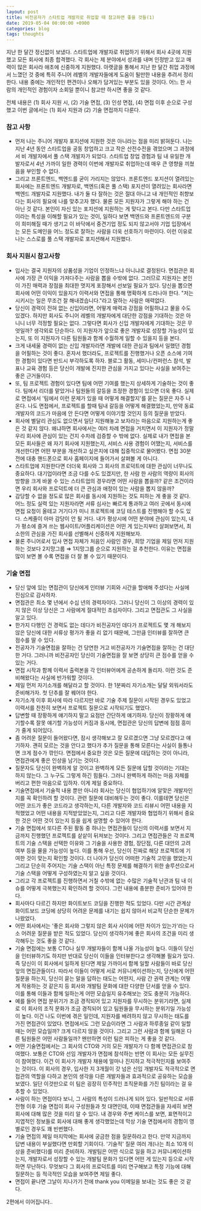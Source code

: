 ```yaml
---
layout: post
title: 비전공자가 스타트업 개발자로 취업할 때 참고하면 좋을 것들(1)
date: 2019-05-04 00:00:00 +0900
categories: blog
tags: thoughts
---
```


지난 한 달간 정신없이 보냈다. 스타트업에 개발자로 취업하기 위해서 회사 4곳에 지원했고 모든 회사에 최종 합격했다. 각 회사는 제 분야에서 성과를 내며 인정받고 있고 매력이 많은 회사라 애초에 신중하게 지원했다. 아랫글을 통해서 지난 한 달간 취업 과정에서 느꼈던 것 중에 특히 주니어 레벨의 개발자들에게 도움이 될만한 내용을 추려서 정리한다. 내용 중에는 개인적인 편견이나 오해가 담겨있는 부분도 있을 것이다. 어느 한 사람의 개인적인 경험이자 소회일 뿐이니 참고만 하시면 좋을 것 같다.

전체 내용은 (1) 회사 지원 시, (2) 기술 면접, (3) 인성 면접, (4) 면접 이후 순으로 구성했고 이번 글에서는 (1) 회사 지원과 (2) 기술 면접까지 다룬다.

### **참고 사항**

- 먼저 나는 주니어 개발자 포지션에 지원한 것은 아니라는 점을 미리 밝혀둔다. 나는 지난 4년 동안 스타트업을 공동 창업하고 크고 작은 산전수전을 겪었으며 그 과정에서 비 개발자에서 풀 스택 개발자가 되었다. 스타트업 창업 경험과 팀 내 유일한 개발자로서 4년 가까이 일한 경력이 이번에 개발자로 취업하는데 매우 큰 영향을 끼쳤음을 부인할 수 없다.
- 그리고 프론트엔드, 백엔드를 굳이 가리지는 않았다. 프론트엔드 포지션이 열려있는 회사에는 프론트엔드 개발자로, 백엔드(혹은 풀 스택) 포지션이 열려있는 회사라면 백엔드 개발자로 지원했다. 내가 둘 다 잘하는 것은 절대 아니고 내 개인적인 취향보다는 회사의 필요에 나를 맞추고자 했다. 물론 모든 지원자가 그렇게 해야 하는 건 아닌 것 같다. 본인이 자신 있는 포지션에 지원하는 게 맞다고 본다. 다만 스타트업이라는 특성을 이해할 필요가 있는 것이, 일하다 보면 백엔드와 프론트엔드의 구분이 희미해질 때가 생기고 이 바닥에서 중견기업 정도 되지 않고서야 기업 입장에서는 모든 도메인을 어느 정도로 잘하는 사람을 더욱 선호하기 마련이다. 이런 이유로 나는 스스로를 풀 스택 개발자로 포지션해서 지원했다.

### **회사 지원시 참고사항**

- 입사는 결국 지원자의 상품성을 기업이 인정하느냐 아니냐로 결정된다. 면접관은 회사에 가장 큰 이익을 가져다주는 사람을 뽑을 수밖에 없다. 그러므로 지원자는 본인이 가진 매력과 장점을 최대한 멋지게 포장해서 선보일 필요가 있다. 당신을 뽑으면 회사에 어떤 이익이 있을지가 이력서와 면접을 통해 명확하게 드러나야 한다. "저는 시키시는 일은 무조건 잘 해내겠습니다."라고 말하는 사람은 매력없다.
- 당신이 경력이 전혀 없는 신입이라면, 어떻게 매력과 강점을 어필하냐고 물을 수도 있겠다. 하지만 회사도 주니어 레벨의 개발자에게 대단한 강점을 기대하는 것은 아니니 너무 걱정할 필요는 없다. 그렇다면 회사가 신입 개발자에게 기대하는 것은 무엇일까? 생각외로 단순하다. 이 지원자가 앞으로 좋은 개발자로 성장할 가능성이 있는지, 또 이 지원자가 다른 팀원들과 함께 수월하게 일할 수 있을지 등을 본다.
- 크게 내세울 경력이 없는 신입 개발자라면 개발에 대한 관심과 팀에서 일했던 경험을 어필하는 것이 좋다. 혼자서 했더라도, 프로젝트를 진행했거나 오픈 소스에 기여한 경험이 있다면 반드시 부각하도록 하자. 블로그 활동, 세미나/컨퍼런스 참석, 발표나 교육 경험 등은 당신이 개발에 진지한 관심을 가지고 있다는 사실을 보여주는 좋은 근거들이다.
- 또, 팀 프로젝트 경험이 있다면 팀에 어떤 기여를 했는지 상세하게 기술하는 것이 좋다. 팀에서 리더를 맡았거나 팀원들의 갈등을 조정한 경험이 있으면 더욱 좋다. 실제로 면접에서 '팀에서 이런 문제가 있을 때 어떻게 해결할지'를 묻는 질문은 자주 나온다. 나도 면접에서, 프로젝트를 할때 팀내 갈등을 어떻게 해결했었는지, 만약 동료 개발자의 코드가 마음에 안 든다면 어떻게 이야기할 것인지 등의 질문을 받았다.
- 회사에 별달리 관심도 없으면서 일단 지원해놓고 보자라는 마음으로 지원하는게 좋은 것 같지 않다. 왜냐하면 회사에서는 여러 차례 면접을 거치면서 이 지원자가 정말 우리 회사에 관심이 있는 건지 수차례 검증할 수 밖에 없다. 실제로 내가 면접을 본 모든 회사들은 왜 자기 회사에 지원했는지, 서비스 사용 경험이 어땠는지, 서비스를 개선한다면 어떤 부분을 개선하고 싶은지에 대해 집중적으로 물어봤다. 면접 30분전에 대충 핸드폰으로 회사 홈페이지에 들어가서 살펴볼 게 아니다.
- 스타트업에 지원한다면 더더욱 회사와 그 회사의 프로덕트에 대한 관심이 너무나도 중요하다. 대기업이라면 조금 다를 수도 있겠지만, 한 사람 한 사람의 역량이 회사의 방향을 크게 바꿀 수 있는 스타트업의 경우라면 어떤 사람을 뽑을까? 같은 조건이라면 우리 회사와 프로덕트에 더 큰 관심과 애정이 있는 사람을 뽑지 않을까?
- 감당할 수 없을 정도로 많은 회사를 동시에 지원하는 것도 피하는 게 좋을 것 같다. 어느 정도 실력 있는 지원자라면 서류 심사는 빠르게 통과하고 여러 곳에서 동시에 면접 요청이 올테고 거기다가 미니 프로젝트에 코딩 테스트를 진행해야 할 수도 있다. 스케줄이 아마 감당이 안 될 거다. 내가 평상시에 어떤 분야에 관심이 있는지, 내가 평소에 즐겨 쓰는 웹사이트/어플리케이션은 어떤 게 있는지부터 살펴보면서, 최소한의 관심을 가진 회사를 선별해서 신중하게 지원해보자.
- 물론 주니어로서 입사 면접 자체가 처음인 사람인 경우, 희망 기업을 제일 먼저 지원하는 것보다 2지망그룹 ⇒ 1지망그룹 순으로 지원하는 걸 추천한다. 이유는 면접을 많이 보면 볼 수록 면접을 더 잘 볼 수 있기 때문이다.

### **기술 면접**

- 당신 앞에 있는 면접관이 당신에게 인터뷰 기회와 시간을 할애해 주셨다는 사실에 진심으로 감사하자.
- 면접관은 최소 몇 년에서 수십 년의 경력자이다. 그러니 당신이 그 이상의 경력이 있지 않은 이상 당신은 그 사람에게 절대적인 초심자이다. 그리고 면접관도 그 사실을 알고 있다.
- 한가지 다행인 건 경력도 없는 데다가 비전공자인 데다가 프로젝트도 몇 개 해보지 않은 당신에 대한 서류상 평가가 좋을 리 없기 때문에, 그만큼 인터뷰를 잘하면 큰 점수를 딸 수 있다.
- 전공자가 기술면접을 잘하는 건 당연한 거고 비전공자가 기술면접을 잘하는 건 대단한 거다. 그러니까 비전공자인 당신이 기술면접을 잘 보면 상당히 큰 점수를 얻을 수 있는 거다.
- 면접 시작과 함께 이력서 출력본을 각 인터뷰어에게 공손하게 돌리자. 이런 것도 준비해왔다는 사실에 반가워할 것이다.
- 제일 먼저 자기소개를 해달라고 할 것이다. 한 1분짜리 자기소개는 달달 외워서라도 준비해가자. 첫 단추를 잘 꿰어야 한다.
- 자기소개 이후 회사에 따라 다르지만 바로 기술 주제 질문이 시작된 경우도 있었고 이력서를 찬찬히 보면서 프로젝트 질문으로 시작되기도 했었다.
- 답변할 때 장황하게 얘기하지 말고 요점만 간단하게 얘기하자. 당신이 장황하게 얘기할수록 잘못 얘기할 가능성이 커짐과 동시에, 면접관은 당신의 답변에 점점 흥미가 줄게 되어있다.
- 좀 어려운 질문이 들어왔다면, 잠시 생각해보고 잘 모르겠으면 그냥 모르겠다고 얘기하자. 괜히 모르는 것을 안다고 했다가 추가 질문을 통해 모른다는 사실이 들통나면 크게 점수가 깎인다. 면접에서 중요한 것은 모든 질문에 대답하는 것이 아니라, 면접관에게 좋은 인상을 남기는 것이다.
- 질문자도 당신이 완벽하게 알 것이고 완벽하게 모든 질문에 답할 것이라는 기대는 하지 않는다. 그 누구도 그렇게 하긴 힘들다. 그러니 완벽하게 하려는 마음 자체를 버리고 편한 마음으로 임하자. 이게 제일 중요하다.
- 기술면접에서 기술적 내용 뿐만 아니라 회사는 당신이 협업하기에 알맞은 개발자인지를 꼭 확인하려 할 것이다. 관련 질문에 대비해두는 것이 좋다. 이를테면 당신은 어떤 코드가 좋은 코드라고 생각하는지, 다른 개발자와 코드 리뷰시 어떤 내용을 지적했었고 어떤 내용을 지적받았었는지, 그리고 다른 개발자와 협업하기 위해서 중요한 것은 어떤 것이 있는지 등을 쉽게 설명할 수 있어야 한다.
- 기술 면접에서 또다른 주된 활동 중 하나는 면접관들이 당신의 이력서를 보면서 지금까지 진행했던 프로젝트를 샅샅이 뒤져보는 것이다. 그리고 면접관들은 각 프로젝트의 기술 스택을 선택한 이유와 그 기술을 사용한 경험, 장단점, 다른 대안의 고려 여부 등을 물을 가능성이 높다. 이를 통해 우선, 당신이 진짜로 해당 프로젝트에 기여한 것이 맞는지 확인할 것이다. 더 나아가 당신이 어떠한 기술적 고민을 했었는지 그리고 단순히 주어지는 기술 스택이 아닌 특정 문제를 해결하기 위한 솔루션으로서 기술 스택을 어떻게 구성하였는지 알고 싶을 것이다.
- 그리고 각 프로젝트를 진행하면서 거칠 수밖에 없는 수많은 기술적 난관과 팀 내 이슈를 어떻게 극복했는지 확인하려 할 것이다. 그런 내용에 충분한 준비가 있어야 한다.
- 회사마다 다르긴 하지만 화이트보드 코딩을 진행한 적도 있었다. 다만 시간 관계상 화이트보드 코딩에 상당히 어려운 문제를 내기는 쉽지 않아서 비교적 단순한 문제가 나왔었다.
- 어떤 회사에서는 '좋은 회사와 그렇지 않은 회사 사이에 어떤 차이가 있는가'라는 다소 어려운 질문을 받은 적도 있었다. 당신이 생각하기에 좋은 회사의 조건을 미리 생각해두는 것도 좋을 것 같다.
- 기술 면접에는 보통 CTO나 실무 개발자들이 함께 나올 가능성이 높다. 이들이 당신을 인터뷰하기도 하지만 반대로 당신이 이들을 인터뷰한다고 생각해볼 필요가 있다. 즉 당신이 이 회사에서 일하게 된다면 제일 가까이서 함께 일할 사람들이 바로 당신 앞의 면접관들이다. 따라서 이들이 어떻게 서로 커뮤니케이션하는지, 당신에게 어떤 질문을 하는지, 당신이 묻는 말을 답하는 태도는 어떤지, 사람 간 권력 관계는 어떻게 작용하는 것 같은지 등 회사와 개발팀 문화에 대한 다양한 단서를 얻을 수 있다. 이를 통해 이들과 함께 일하는게 어떤 모습일지 유추해보는 것도 충분히 가능하다.
- 예를 들어 면접 분위기가 조금 경직되어 있고 지원자를 무시하는 분위기라면, 실제로 이 회사의 조직 문화가 조금 경직되어 있고 팀원들을 무시하는 분위기일 가능성이 높다. 이건 나도 이번에 겪은 일인데, 지원자를 배려하지 않고 무시하는 태도를 가진 면접관이 있었다. 면접에서도 그런 모습이라면 그 사람과 하루종일 같이 일할 때는 어떤 모습일까? 크게 다르지 않을 것이다. 그리고 그런 사람과 함께 일해온 다른 팀원들은 어떤 사람들일까? 왠만하면 이런 팀은 피하는 게 좋을 것 같다.
- 어떤 기술면접에서는 그 회사의 CTO와 거의 모든 개발자가 다 함께 면접관으로 참여했다. 보통은 CTO와 선임 개발자가 면접에 참석하는 반면 이 회사는 모든 실무진이 참여했다. 이건 이 회사가 개발자 채용에 얼마나 진지하고 적극적인지를 보여주는 것이다. 이 회사의 경우, 입사한 지 3개월이 갓 넘은 신입 개발자도 적극적으로 면접관의 역할을 다하고 본인의 생각을 다른 개발자들과 효과적으로 공유하는 모습을 보였다. 일단 이것만으로 이 팀은 굉장히 민주적인 조직문화를 가진 팀이라는 걸 유추할 수 있었다.
- 사람이 하는 면접이다 보니, 그 사람의 특성이 드러나게 되어 있다. 일반적으로 서류 전형 이후 기술 면접이 회사 구성원들과 첫 대면인데, 이때 면접관들을 자세히 보면 회사에 대해 많은 것을 미리 알 수 있다. 내 경우와 주변 케이스를 보면, 표면적이고 지엽적인 정보들로 회사에 대해 좋게 생각했었는데 막상 기술 면접에서의 경험이 영 별로인 경우도 꽤 빈번했다.
- 기술 면접의 제일 마지막에는 회사에 궁금한 점을 질문하라고 한다. 만약 지금까지 답변 내용이 부실했다면 만회할 기회이다. '기술적' 질문 여러 개(나는 최소 10개 이상을 준비했다)를 미리 준비하자. 개발팀은 어떤 식으로 일을 하고 커뮤니케이션하는지, 개발자로서 성장할 수 있는 개발팀 문화가 있다면 어떤 게 있는지 등으로 시작하면 무난하다. 무엇보다 그 회사의 프로덕트를 미리 연구해보고 특정 기능에 대해 질문하는 등 적극적인 모습을 보여주면 제일 좋다.
- 면접이 끝나면 그날이 지나가기 전에 thank you 이메일을 보내는 것도 좋은 것 같다.


2편에서 이어집니다..
